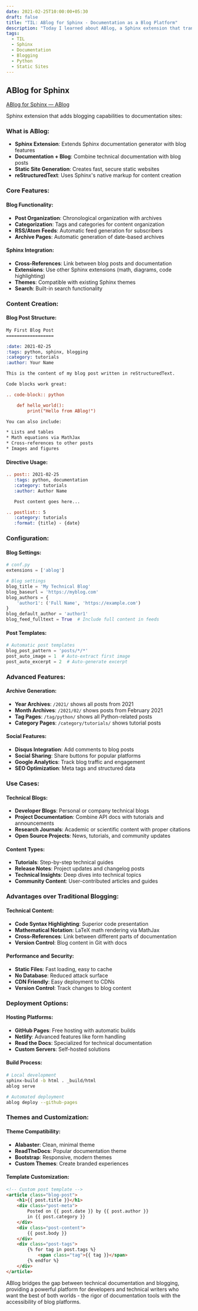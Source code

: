 ```yaml
---
date: 2021-02-25T10:00:00+05:30
draft: false
title: "TIL: ABlog for Sphinx - Documentation as a Blog Platform"
description: "Today I learned about ABlog, a Sphinx extension that transforms documentation sites into powerful blogging platforms, combining technical writing with blog functionality."
tags:
  - TIL
  - Sphinx
  - Documentation
  - Blogging
  - Python
  - Static Sites
---
```


## ABlog for Sphinx

[ABlog for Sphinx — ABlog](https://ablog.readthedocs.io/index.html)

Sphinx extension that adds blogging capabilities to documentation sites:

### What is ABlog:
- **Sphinx Extension**: Extends Sphinx documentation generator with blog features
- **Documentation + Blog**: Combine technical documentation with blog posts
- **Static Site Generation**: Creates fast, secure static websites
- **reStructuredText**: Uses Sphinx's native markup for content creation

### Core Features:

#### **Blog Functionality:**
- **Post Organization**: Chronological organization with archives
- **Categorization**: Tags and categories for content organization
- **RSS/Atom Feeds**: Automatic feed generation for subscribers
- **Archive Pages**: Automatic generation of date-based archives

#### **Sphinx Integration:**
- **Cross-References**: Link between blog posts and documentation
- **Extensions**: Use other Sphinx extensions (math, diagrams, code highlighting)
- **Themes**: Compatible with existing Sphinx themes
- **Search**: Built-in search functionality

### Content Creation:

#### **Blog Post Structure:**
```rst
My First Blog Post
==================

:date: 2021-02-25
:tags: python, sphinx, blogging
:category: tutorials
:author: Your Name

This is the content of my blog post written in reStructuredText.

Code blocks work great:

.. code-block:: python

    def hello_world():
        print("Hello from ABlog!")

You can also include:

* Lists and tables
* Math equations via MathJax
* Cross-references to other posts
* Images and figures
```

#### **Directive Usage:**
```rst
.. post:: 2021-02-25
   :tags: python, documentation
   :category: tutorials
   :author: Author Name

   Post content goes here...

.. postlist:: 5
   :category: tutorials
   :format: {title} - {date}
```

### Configuration:

#### **Blog Settings:**
```python
# conf.py
extensions = ['ablog']

# Blog settings
blog_title = 'My Technical Blog'
blog_baseurl = 'https://myblog.com'
blog_authors = {
    'author1': ('Full Name', 'https://example.com')
}
blog_default_author = 'author1'
blog_feed_fulltext = True  # Include full content in feeds
```

#### **Post Templates:**
```python
# Automatic post templates
blog_post_pattern = 'posts/*/*'
post_auto_image = 1  # Auto-extract first image
post_auto_excerpt = 2  # Auto-generate excerpt
```

### Advanced Features:

#### **Archive Generation:**
- **Year Archives**: `/2021/` shows all posts from 2021
- **Month Archives**: `/2021/02/` shows posts from February 2021
- **Tag Pages**: `/tag/python/` shows all Python-related posts
- **Category Pages**: `/category/tutorials/` shows tutorial posts

#### **Social Features:**
- **Disqus Integration**: Add comments to blog posts
- **Social Sharing**: Share buttons for popular platforms
- **Google Analytics**: Track blog traffic and engagement
- **SEO Optimization**: Meta tags and structured data

### Use Cases:

#### **Technical Blogs:**
- **Developer Blogs**: Personal or company technical blogs
- **Project Documentation**: Combine API docs with tutorials and announcements
- **Research Journals**: Academic or scientific content with proper citations
- **Open Source Projects**: News, tutorials, and community updates

#### **Content Types:**
- **Tutorials**: Step-by-step technical guides
- **Release Notes**: Project updates and changelog posts
- **Technical Insights**: Deep dives into technical topics
- **Community Content**: User-contributed articles and guides

### Advantages over Traditional Blogging:

#### **Technical Content:**
- **Code Syntax Highlighting**: Superior code presentation
- **Mathematical Notation**: LaTeX math rendering via MathJax
- **Cross-References**: Link between different parts of documentation
- **Version Control**: Blog content in Git with docs

#### **Performance and Security:**
- **Static Files**: Fast loading, easy to cache
- **No Database**: Reduced attack surface
- **CDN Friendly**: Easy deployment to CDNs
- **Version Control**: Track changes to blog content

### Deployment Options:

#### **Hosting Platforms:**
- **GitHub Pages**: Free hosting with automatic builds
- **Netlify**: Advanced features like form handling
- **Read the Docs**: Specialized for technical documentation
- **Custom Servers**: Self-hosted solutions

#### **Build Process:**
```bash
# Local development
sphinx-build -b html . _build/html
ablog serve

# Automated deployment
ablog deploy --github-pages
```

### Themes and Customization:

#### **Theme Compatibility:**
- **Alabaster**: Clean, minimal theme
- **ReadTheDocs**: Popular documentation theme
- **Bootstrap**: Responsive, modern themes
- **Custom Themes**: Create branded experiences

#### **Template Customization:**
```html
<!-- Custom post template -->
<article class="blog-post">
    <h1>{{ post.title }}</h1>
    <div class="post-meta">
        Posted on {{ post.date }} by {{ post.author }}
        in {{ post.category }}
    </div>
    <div class="post-content">
        {{ post.body }}
    </div>
    <div class="post-tags">
        {% for tag in post.tags %}
            <span class="tag">{{ tag }}</span>
        {% endfor %}
    </div>
</article>
```

ABlog bridges the gap between technical documentation and blogging, providing a powerful platform for developers and technical writers who want the best of both worlds - the rigor of documentation tools with the accessibility of blog platforms.
